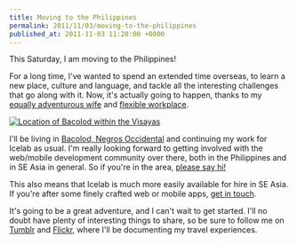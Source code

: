 ```yaml
---
title: Moving to the Philippines
permalink: 2011/11/03/moving-to-the-philippines
published_at: 2011-11-03 11:20:00 +0000
---
```


This Saturday, I am moving to the Philippines!

For a long time, I've wanted to spend an extended time overseas, to learn a new place, culture and language, and tackle all the interesting challenges that go along with it. Now, it's actually going to happen, thanks to my [equally adventurous wife](http://profiles.ayad.com.au/AyadProfileDetail.aspx?AmbassadorID=5938) and [flexible workplace](http://icelab.com.au/).

[![Location of Bacolod within the Visayas](83e2e859e310.jpg)](http://maps.google.com/maps?q=Bacolod+City,+Western+Visayas,+Philippines&hl=en&sll=12.071553,121.662598&sspn=9.101249,9.294434&vpsrc=0&hnear=Bacolod+City,+Negros+Occidental,+Western+Visayas,+Philippines&t=m&z=12)

I'll be living in [Bacolod, Negros Occidental](http://en.wikipedia.org/wiki/Bacolod) and continuing my work for Icelab as usual. I'm really looking forward to getting involved with the web/mobile development community over there, both in the Philippines and in SE Asia in general. So if you're in the area, [please say hi!](/contact)

This also means that Icelab is much more easily available for hire in SE Asia. If you're after some finely crafted web or mobile apps, [get in touch](http://icelab.com.au/contact).

It's going to be a great adventure, and I can't wait to get started. I'll no doubt have plenty of interesting things to share, so be sure to follow me on [Tumblr](http://tumble.openmonkey.com/) and [Flickr](http://flickr.com/photos/timriley), where I'll be documenting my travel experiences.

